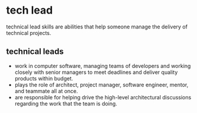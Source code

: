 # tech lead

technical lead skills are abilities that help someone manage the delivery of technical projects.

## technical leads
* work in computer software, managing teams of developers and working closely with senior managers to meet deadlines and deliver quality products within budget.
* plays the role of architect, project manager, software engineer, mentor, and teammate all at once.
* are responsible for helping drive the high-level architectural discussions regarding the work that the team is doing.

